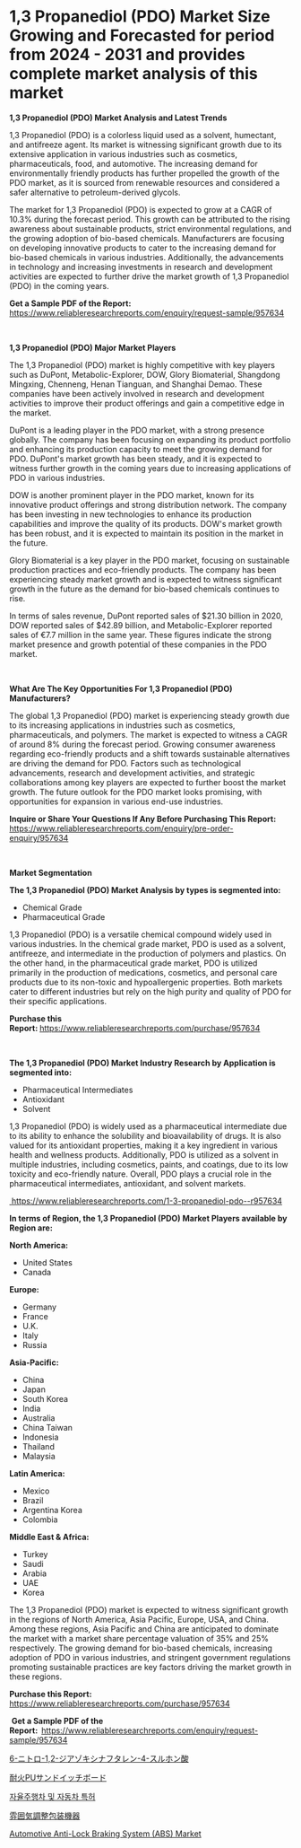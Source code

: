<p><h1>1,3 Propanediol (PDO) Market Size Growing and Forecasted for period from 2024 - 2031 and provides complete market analysis of this market</h1></p><p><strong>1,3 Propanediol (PDO) Market Analysis and Latest Trends</strong></p>
<p><p>1,3 Propanediol (PDO) is a colorless liquid used as a solvent, humectant, and antifreeze agent. Its market is witnessing significant growth due to its extensive application in various industries such as cosmetics, pharmaceuticals, food, and automotive. The increasing demand for environmentally friendly products has further propelled the growth of the PDO market, as it is sourced from renewable resources and considered a safer alternative to petroleum-derived glycols.</p><p>The market for 1,3 Propanediol (PDO) is expected to grow at a CAGR of 10.3% during the forecast period. This growth can be attributed to the rising awareness about sustainable products, strict environmental regulations, and the growing adoption of bio-based chemicals. Manufacturers are focusing on developing innovative products to cater to the increasing demand for bio-based chemicals in various industries. Additionally, the advancements in technology and increasing investments in research and development activities are expected to further drive the market growth of 1,3 Propanediol (PDO) in the coming years.</p></p>
<p><strong>Get a Sample PDF of the Report:&nbsp;</strong> <a href="https://www.reliableresearchreports.com/enquiry/request-sample/957634">https://www.reliableresearchreports.com/enquiry/request-sample/957634</a></p>
<p>&nbsp;</p>
<p><strong>1,3 Propanediol (PDO) Major Market Players</strong></p>
<p><p>The 1,3 Propanediol (PDO) market is highly competitive with key players such as DuPont, Metabolic-Explorer, DOW, Glory Biomaterial, Shangdong Mingxing, Chenneng, Henan Tianguan, and Shanghai Demao. These companies have been actively involved in research and development activities to improve their product offerings and gain a competitive edge in the market.</p><p>DuPont is a leading player in the PDO market, with a strong presence globally. The company has been focusing on expanding its product portfolio and enhancing its production capacity to meet the growing demand for PDO. DuPont's market growth has been steady, and it is expected to witness further growth in the coming years due to increasing applications of PDO in various industries.</p><p>DOW is another prominent player in the PDO market, known for its innovative product offerings and strong distribution network. The company has been investing in new technologies to enhance its production capabilities and improve the quality of its products. DOW's market growth has been robust, and it is expected to maintain its position in the market in the future.</p><p>Glory Biomaterial is a key player in the PDO market, focusing on sustainable production practices and eco-friendly products. The company has been experiencing steady market growth and is expected to witness significant growth in the future as the demand for bio-based chemicals continues to rise.</p><p>In terms of sales revenue, DuPont reported sales of $21.30 billion in 2020, DOW reported sales of $42.89 billion, and Metabolic-Explorer reported sales of €7.7 million in the same year. These figures indicate the strong market presence and growth potential of these companies in the PDO market.</p></p>
<p>&nbsp;</p>
<p><strong>What Are The Key Opportunities For 1,3 Propanediol (PDO) Manufacturers?</strong></p>
<p><p>The global 1,3 Propanediol (PDO) market is experiencing steady growth due to its increasing applications in industries such as cosmetics, pharmaceuticals, and polymers. The market is expected to witness a CAGR of around 8% during the forecast period. Growing consumer awareness regarding eco-friendly products and a shift towards sustainable alternatives are driving the demand for PDO. Factors such as technological advancements, research and development activities, and strategic collaborations among key players are expected to further boost the market growth. The future outlook for the PDO market looks promising, with opportunities for expansion in various end-use industries.</p></p>
<p><strong>Inquire or Share Your Questions If Any Before Purchasing This Report:</strong> <a href="https://www.reliableresearchreports.com/enquiry/pre-order-enquiry/957634">https://www.reliableresearchreports.com/enquiry/pre-order-enquiry/957634</a></p>
<p>&nbsp;</p>
<p><strong>Market Segmentation</strong></p>
<p><strong>The 1,3 Propanediol (PDO) Market Analysis by types is segmented into:</strong></p>
<p><ul><li>Chemical Grade</li><li>Pharmaceutical Grade</li></ul></p>
<p><p>1,3 Propanediol (PDO) is a versatile chemical compound widely used in various industries. In the chemical grade market, PDO is used as a solvent, antifreeze, and intermediate in the production of polymers and plastics. On the other hand, in the pharmaceutical grade market, PDO is utilized primarily in the production of medications, cosmetics, and personal care products due to its non-toxic and hypoallergenic properties. Both markets cater to different industries but rely on the high purity and quality of PDO for their specific applications.</p></p>
<p><strong>Purchase this Report:&nbsp;</strong><a href="https://www.reliableresearchreports.com/purchase/957634">https://www.reliableresearchreports.com/purchase/957634</a></p>
<p>&nbsp;</p>
<p><strong>The 1,3 Propanediol (PDO) Market Industry Research by Application is segmented into:</strong></p>
<p><ul><li>Pharmaceutical Intermediates</li><li>Antioxidant</li><li>Solvent</li></ul></p>
<p><p>1,3 Propanediol (PDO) is widely used as a pharmaceutical intermediate due to its ability to enhance the solubility and bioavailability of drugs. It is also valued for its antioxidant properties, making it a key ingredient in various health and wellness products. Additionally, PDO is utilized as a solvent in multiple industries, including cosmetics, paints, and coatings, due to its low toxicity and eco-friendly nature. Overall, PDO plays a crucial role in the pharmaceutical intermediates, antioxidant, and solvent markets.</p></p>
<p><a href="https://www.reliableresearchreports.com/1-3-propanediol-pdo--r957634">&nbsp;https://www.reliableresearchreports.com/1-3-propanediol-pdo--r957634</a></p>
<p><strong>In terms of Region, the 1,3 Propanediol (PDO) Market Players available by Region are:</strong></p>
<p>
    <p> <strong> North America: </strong>
        <ul>
            <li>United States</li>
            <li>Canada</li>
        </ul>
        </p> 
    <p> <strong> Europe: </strong>
        <ul>
            <li>Germany</li>
            <li>France</li>
            <li>U.K.</li>
            <li>Italy</li>
            <li>Russia</li>
        </ul>
        </p> 
    <p> <strong> Asia-Pacific: </strong>
        <ul>
            <li>China</li>
            <li>Japan</li>
            <li>South Korea</li>
            <li>India</li>
            <li>Australia</li>
            <li>China Taiwan</li>
            <li>Indonesia</li>
            <li>Thailand</li>
            <li>Malaysia</li>
        </ul>
        </p> 
    <p> <strong> Latin America: </strong>
        <ul>
            <li>Mexico</li>
            <li>Brazil</li>
            <li>Argentina Korea</li>
            <li>Colombia</li>
        </ul>
        </p> 
    <p> <strong> Middle East & Africa: </strong>
        <ul>
            <li>Turkey</li>
            <li>Saudi</li>
            <li>Arabia</li>
            <li>UAE</li>
            <li>Korea</li>
        </ul>
    </p>
    </p>
<p><p>The 1,3 Propanediol (PDO) market is expected to witness significant growth in the regions of North America, Asia Pacific, Europe, USA, and China. Among these regions, Asia Pacific and China are anticipated to dominate the market with a market share percentage valuation of 35% and 25% respectively. The growing demand for bio-based chemicals, increasing adoption of PDO in various industries, and stringent government regulations promoting sustainable practices are key factors driving the market growth in these regions.</p></p>
<p><strong>Purchase this Report: </strong><a href="https://www.reliableresearchreports.com/purchase/957634">https://www.reliableresearchreports.com/purchase/957634</a></p>
<p>&nbsp;<strong>Get a Sample PDF of the Report:&nbsp;&nbsp;</strong><a href="https://www.reliableresearchreports.com/enquiry/request-sample/957634">https://www.reliableresearchreports.com/enquiry/request-sample/957634</a></p>
<p><strong></strong></p>
<p><p><a href="https://github.com/VernieBarton2023/Market-Research-Report-List-1/blob/main/425001084314.md">6-ニトロ-1,2-ジアゾキシナフタレン-4-スルホン酸</a></p><p><a href="https://github.com/LenoraKris2023/Market-Research-Report-List-1/blob/main/513631884313.md">耐火PUサンドイッチボード</a></p><p><a href="https://medium.com/@rickymetzdvm/%EC%9E%90%EC%9C%A8-%EC%A3%BC%ED%96%89-%EC%9E%90%EB%8F%99%EC%B0%A8%EC%99%80-%EC%9E%90%EB%8F%99%EC%B0%A8-%ED%8A%B9%ED%97%88-%EC%8B%9C%EC%9E%A5-%EC%A7%80%ED%91%9C-%ED%95%B4%EC%84%9D-%EC%8B%9C%EC%9E%A5-%EC%A0%90%EC%9C%A0%EC%9C%A8-%ED%8A%B8%EB%A0%8C%EB%93%9C-%EB%B0%8F-%EC%84%B1%EC%9E%A5-%ED%8C%A8%ED%84%B4-818245651e22">자율주행차 및 자동차 특허</a></p><p><a href="https://medium.com/@hugofirst21/%E4%BF%AE%E6%AD%A3%E5%A4%A7%E6%B0%97%E5%8C%85%E8%A3%85%E8%A3%85%E7%BD%AE%E5%B8%82%E5%A0%B4%E5%B1%95%E6%9C%9B-%E6%A5%AD%E7%95%8C%E6%A6%82%E8%A6%81%E3%81%A8%E4%BA%88%E6%B8%AC-2024%E5%B9%B4%E3%81%8B%E3%82%892031%E5%B9%B4-deb6ac198588">雰囲気調整包装機器</a></p><p><a href="https://github.com/kufem1/Market-Research-Report-List-2/blob/main/automotive-anti-lock-braking-system-abs-market.md">Automotive Anti-Lock Braking System (ABS) Market</a></p></p>